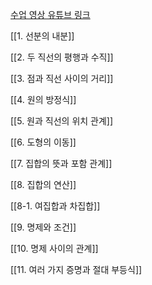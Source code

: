 
<a href="https://www.youtube.com/playlist?list=PLZbiDKYSrfMAQX4CsuOI1cudbyMpheSH-">수업 영상 유튜브 링크</a>


[[1. 선분의 내분]]


[[2. 두 직선의 평행과 수직]]


[[3. 점과 직선 사이의 거리]]


[[4. 원의 방정식]]


[[5. 원과 직선의 위치 관계]]


[[6. 도형의 이동]]


[[7. 집합의 뜻과 포함 관계]]


[[8. 집합의 연산]]


[[8-1. 여집합과 차집합]]


[[9. 명제와 조건]]


[[10. 명제 사이의 관계]]


[[11. 여러 가지 증명과 절대 부등식]]

